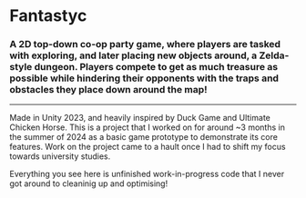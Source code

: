 # Fantastyc

### A 2D top-down co-op party game, where players are tasked with exploring, and later placing new objects around, a Zelda-style dungeon. Players compete to get as much treasure as possible while hindering their opponents with the traps and obstacles they place down around the map!

---

Made in Unity 2023, and heavily inspired by Duck Game and Ultimate Chicken Horse. This is a project that I worked on for around ~3 months in the summer of 2024 as a basic game prototype to demonstrate its core features. Work on the project came to a hault once I had to shift my focus towards university studies.

Everything you see here is unfinished work-in-progress code that I never got around to cleaninig up and optimising!
